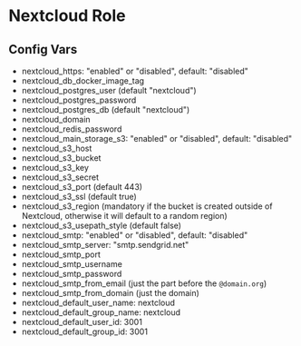 # Nextcloud Role

## Config Vars

- nextcloud_https: "enabled" or "disabled", default: "disabled"
- nextcloud_db_docker_image_tag
- nextcloud_postgres_user (default "nextcloud")
- nextcloud_postgres_password
- nextcloud_postgres_db (default "nextcloud")
- nextcloud_domain
- nextcloud_redis_password
- nextcloud_main_storage_s3: "enabled" or "disabled", default: "disabled"
- nextcloud_s3_host
- nextcloud_s3_bucket
- nextcloud_s3_key
- nextcloud_s3_secret
- nextcloud_s3_port (default 443)
- nextcloud_s3_ssl (default true)
- nextcloud_s3_region (mandatory if the bucket is created outside of Nextcloud, otherwise it will default to a random region)
- nextcloud_s3_usepath_style (default false)
- nextcloud_smtp: "enabled" or "disabled", default: "disabled"
- nextcloud_smtp_server: "smtp.sendgrid.net"
- nextcloud_smtp_port
- nextcloud_smtp_username
- nextcloud_smtp_password
- nextcloud_smtp_from_email (just the part before the `@domain.org`)
- nextcloud_smtp_from_domain (just the domain)
- nextcloud_default_user_name: nextcloud
- nextcloud_default_group_name: nextcloud
- nextcloud_default_user_id: 3001
- nextcloud_default_group_id: 3001